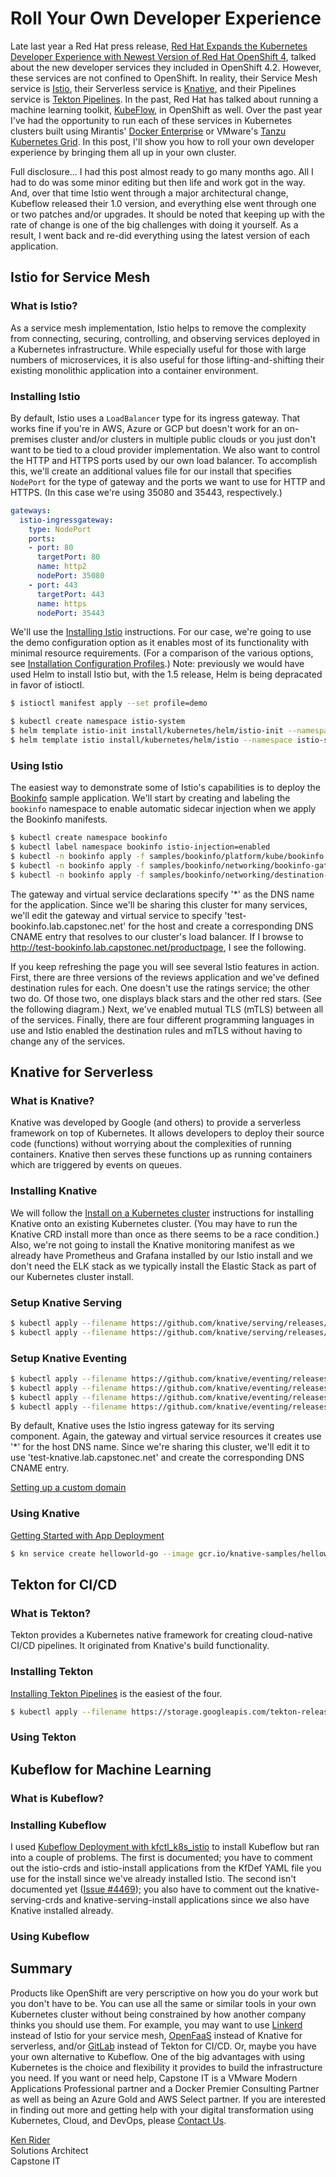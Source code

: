 # Roll Your Own Developer Experience

Late last year a Red Hat press release, [Red Hat Expands the Kubernetes Developer Experience with Newest Version of Red Hat OpenShift 4](https://www.redhat.com/en/about/press-releases/red-hat-expands-kubernetes-developer-experience-newest-version-red-hat-openshift-4), talked about the new developer services they included in OpenShift 4.2. However, these services are not confined to OpenShift. In reality, their Service Mesh service is [Istio](https://istio.io), their Serverless service is [Knative](https://knative.dev/), and their Pipelines service is [Tekton Pipelines](https://tekton.dev/). In the past, Red Hat has talked about running a machine learning toolkit, [KubeFlow](https://www.kubeflow.org/), in OpenShift as well. Over the past year I've had the opportunity to run each of these services in Kubernetes clusters built using Mirantis' [Docker Enterprise](https://www.mirantis.com/software/docker/docker-enterprise/) or VMware's [Tanzu Kubernetes Grid](https://tanzu.vmware.com/kubernetes-grid). In this post, I'll show you how to roll your own developer experience by bringing them all up in your own cluster.

Full disclosure... I had this post almost ready to go many months ago. All I had to do was some minor editing but then life and work got in the way. And, over that time Istio went through a major architectural change, Kubeflow released their 1.0 version, and everything else went through one or two patches and/or upgrades. It should be noted that keeping up with the rate of change is one of the big challenges with doing it yourself. As a result, I went back and re-did everything using the latest version of each application.

## Istio for Service Mesh

### What is Istio?

As a service mesh implementation, Istio helps to remove the complexity from connecting, securing, controlling, and observing services deployed in a Kubernetes infrastructure. While especially useful for those with large numbers of microservices, it is also useful for those lifting-and-shifting their existing monolithic application into a container environment.

### Installing Istio

By default, Istio uses a `LoadBalancer` type for its ingress gateway. That works fine if you're in AWS, Azure or GCP but doesn't work for an on-premises cluster and/or clusters in multiple public clouds or you just don't want to be tied to a cloud provider implementation. We also want to control the HTTP and HTTPS ports used by our own load balancer. To accomplish this, we'll create an additional values file for our install that specifies `NodePort` for the type of gateway and the ports we want to use for HTTP and HTTPS. (In this case we're using 35080 and 35443, respectively.)

```yaml values-docker-enterpise.yaml
gateways:
  istio-ingressgateway:
    type: NodePort
    ports:
    - port: 80
      targetPort: 80
      name: http2
      nodePort: 35080
    - port: 443
      targetPort: 443
      name: https
      nodePort: 35443
```

We'll use the [Installing Istio](https://istio.io/docs/setup/#installing-istio) instructions. For our case, we're going to use the demo configuration option as it enables most of its functionality with minimal resource requirements. (For a comparison of the various options, see [Installation Configuration Profiles](https://istio.io/docs/setup/additional-setup/config-profiles/).) Note: previously we would have used Helm to install Istio but, with the 1.5 release, Helm is being depracated in favor of istioctl.

```bash
$ istioctl manifest apply --set profile=demo

$ kubectl create namespace istio-system
$ helm template istio-init install/kubernetes/helm/istio-init --namespace istio-system | kubectl apply -f -
$ helm template istio install/kubernetes/helm/istio --namespace istio-system --values install/kubernetes/helm/istio/values-istio-demo.yaml --values ./values-docker-enterprise.yaml | kubectl apply -f -
```

### Using Istio

The easiest way to demonstrate some of Istio's capabilities is to deploy the [Bookinfo](https://istio.io/docs/examples/bookinfo/) sample application. We'll start by creating and labeling the `bookinfo` namespace to enable automatic sidecar injection when we apply the Bookinfo manifests.

```bash
$ kubectl create namespace bookinfo
$ kubectl label namespace bookinfo istio-injection=enabled
$ kubectl -n bookinfo apply -f samples/bookinfo/platform/kube/bookinfo.yaml
$ kubectl -n bookinfo apply -f samples/bookinfo/networking/bookinfo-gateway.yaml
$ kubectl -n bookinfo apply -f samples/bookinfo/networking/destination-rule-all-mtls.yaml
```

The gateway and virtual service declarations specify '*' as the DNS name for the application. Since we'll be sharing this cluster for many services, we'll edit the gateway and virtual service to specify 'test-bookinfo.lab.capstonec.net' for the host and create a corresponding DNS CNAME entry that resolves to our cluster's load balancer. If I browse to http://test-bookinfo.lab.capstonec.net/productpage, I see the following.

If you keep refreshing the page you will see several Istio features in action. First, there are three versions of the reviews application and we've defined destination rules for each. One doesn't use the ratings service; the other two do. Of those two, one displays black stars and the other red stars. (See the following diagram.) Next, we've enabled mutual TLS (mTLS) between all of the services. Finally, there are four different programming languages in use and Istio enabled the destination rules and mTLS without having to change any of the services.

## Knative for Serverless

### What is Knative?

Knative was developed by Google (and others) to provide a serverless framework on top of Kubernetes. It allows developers to deploy their source code (functions) without worrying about the complexities of running containers. Knative then serves these functions up as running containers which are triggered by events on queues.

### Installing Knative

We will follow the [Install on a Kubernetes cluster](https://knative.dev/docs/install/knative-with-any-k8s/) instructions for installing Knative onto an existing Kubernetes cluster. (You may have to run the Knative CRD install more than once as there seems to be a race condition.) Also, we're not going to install the Knative monitoring manifest as we already have Prometheus and Grafana installed by our Istio install and we don't need the ELK stack as we typically install the Elastic Stack as part of our Kubernetes cluster install.

### Setup Knative Serving
```bash
$ kubectl apply --filename https://github.com/knative/serving/releases/download/v0.16.0/serving-crds.yaml
$ kubectl apply --filename https://github.com/knative/serving/releases/download/v0.16.0/serving-core.yaml
```

### Setup Knative Eventing
```bash
$ kubectl apply --filename https://github.com/knative/eventing/releases/download/v0.16.0/eventing-crds.yaml
$ kubectl apply --filename https://github.com/knative/eventing/releases/download/v0.16.0/eventing-core.yaml
$ kubectl apply --filename https://github.com/knative/eventing/releases/download/v0.16.0/in-memory-channel.yaml
$ kubectl apply --filename https://github.com/knative/eventing/releases/download/v0.16.0/mt-channel-broker.yaml
```

By default, Knative uses the Istio ingress gateway for its serving component. Again, the gateway and virtual service resources it creates use '*' for the host DNS name. Since we're sharing this cluster, we'll edit it to use 'test-knative.lab.capstonec.net' and create the corresponding DNS CNAME entry.

[Setting up a custom domain](https://knative.dev/docs/serving/using-a-custom-domain/)

### Using Knative

[Getting Started with App Deployment](https://knative.dev/docs/serving/getting-started-knative-app/)

```bash
$ kn service create helloworld-go --image gcr.io/knative-samples/helloworld-go --env TARGET="Go Sample v1"
```

## Tekton for CI/CD

### What is Tekton?

Tekton provides a Kubernetes native framework for creating cloud-native CI/CD pipelines. It originated from Knative's build functionality.

### Installing Tekton

[Installing Tekton Pipelines](https://github.com/tektoncd/pipeline/blob/master/docs/install.md) is the easiest of the four.

```bash
$ kubectl apply --filename https://storage.googleapis.com/tekton-releases/pipeline/latest/release.yaml
```

### Using Tekton

## Kubeflow for Machine Learning

### What is Kubeflow?

### Installing Kubeflow

I used [Kubeflow Deployment with kfctl_k8s_istio](https://www.kubeflow.org/docs/started/k8s/kfctl-k8s-istio/) to install Kubeflow but ran into a couple of problems. The first is documented; you have to comment out the istio-crds and istio-install applications from the KfDef YAML file you use for the install since we've already installed Istio. The second isn't documented yet ([Issue #4469](https://github.com/kubeflow/kubeflow/issues/4469)); you also have to comment out the knative-serving-crds and knative-serving-install applications since we also have Knative installed already.

### Using Kubeflow

## Summary

Products like OpenShift are very perscriptive on how you do your work but you don't have to be. You can use all the same or similar tools in your own Kubernetes cluster without being constrained by how another company thinks you should use them. For example, you may want to use [Linkerd](https://linkerd.io/) instead of Istio for your service mesh, [OpenFaaS](https://www.openfaas.com/) instead of Knative for serverless, and/or [GitLab](https://about.gitlab.com/) instead of Tekton for CI/CD. Or, maybe you have your own alternative to Kubeflow. One of the big advantages with using Kubernetes is the choice and flexibility it provides to build the infrastructure you need. If you want or need help, Capstone IT is a VMware Modern Applications Professional partner and a Docker Premier Consulting Partner as well as being an Azure Gold and AWS Select partner. If you are interested in finding out more and getting help with your digital transformation using Kubernetes, Cloud, and DevOps, please [Contact Us](https://capstonec.com/contact/).

[Ken Rider](https://www.linkedin.com/in/kenrider)  
Solutions Architect  
Capstone IT